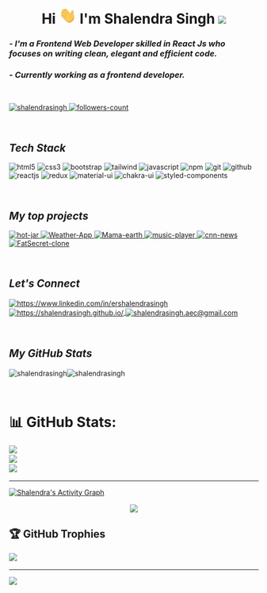 <!----------------------------------- Heading Section ------------------------------------>
<h1 align="center">
    Hi
    <img src="https://raw.githubusercontent.com/ABSphreak/ABSphreak/master/gifs/Hi.gif" width="35">
    I'm Shalendra Singh
    <img src="https://camo.githubusercontent.com/d3359cb00ab0b5ed8f2e1fe3fceb4fbaf3b614340f8c0db99c17b9f50b351770/68747470733a2f2f656d6f6a69732e736c61636b6d6f6a69732e636f6d2f656d6f6a69732f696d616765732f313533313834393433302f343234362f626c6f622d73756e676c61737365732e6769663f31353331383439343330" width="35">
</h1>



<!----------------------------------- About Section ------------------------------------>

<h3>
    <i>- I'm a Frontend Web Developer skilled in React Js who focuses on writing clean, elegant and efficient code.</i>
</h3>

<h3>
    <i>- Currently working as a frontend developer.</i>
</h3>
<br>



<!----------------------------------- Profile View Section ------------------------------------>

<p align="left">
    <a href="https://github.com/shalendrasingh">
        <img src="https://komarev.com/ghpvc/?username=shalendrasingh&label=Profile%20views&color=0e75b6&style=flat" alt="shalendrasingh" />
    </a>
    <a href="https://github.com/shalendrasingh?tab=followers">
        <img src="https://img.shields.io/github/followers/shalendrasingh?label=Followers&style=social" alt="followers-count">
    </a>
</p>
<br>



<!----------------------------------- Tech Stack Section ------------------------------------>

<h2><i>Tech Stack</i></h2>

<p>
    <img src="https://img.shields.io/badge/HTML5-E34F26?style=for-the-badge&logo=html5&logoColor=white" alt="html5" />
    <img src="https://img.shields.io/badge/CSS3-1572B6?style=for-the-badge&logo=css3&logoColor=white" alt="css3" />
    <img src="https://img.shields.io/badge/Bootstrap-563D7C?style=for-the-badge&logo=bootstrap&logoColor=white" alt="bootstrap" />
    <img src="https://img.shields.io/badge/Tailwind_CSS-38B2AC?style=for-the-badge&logo=tailwind-css&logoColor=white" alt="tailwind" />
    <img src="https://img.shields.io/badge/JavaScript-323330?style=for-the-badge&logo=javascript&logoColor=F7DF1E" alt="javascript" />
<!--     <img src="https://img.shields.io/badge/Node.js-339933?style=for-the-badge&logo=nodedotjs&logoColor=white" alt="nodejs" />
    <img src="https://img.shields.io/badge/Express.js-000000?style=for-the-badge&logo=express&logoColor=white" alt="expressjs" />
    <img src="https://img.shields.io/badge/MongoDB-4EA94B?style=for-the-badge&logo=mongodb&logoColor=white" alt="mongodb" /> -->
    <img src="https://img.shields.io/badge/npm-CB3837?style=for-the-badge&logo=npm&logoColor=white" alt="npm" />
<!--     <img src="https://img.shields.io/badge/Postman-FF6C37?style=for-the-badge&logo=Postman&logoColor=white" alt="postman" /> -->
    <img src="https://img.shields.io/badge/Git-f44d27?style=for-the-badge&logo=git&logoColor=white" alt="git" />
    <img src="https://img.shields.io/badge/GitHub-100000?style=for-the-badge&logo=github&logoColor=white" alt="github" />
    <img src="https://img.shields.io/badge/React-20232A?style=for-the-badge&logo=react&logoColor=61DAFB" alt="reactjs" />
    <img src="https://img.shields.io/badge/Redux-593D88?style=for-the-badge&logo=redux&logoColor=white" alt="redux" />
    <img src="https://img.shields.io/badge/Material%20UI-007FFF?style=for-the-badge&logo=mui&logoColor=white" alt="material-ui" />
    <img src="https://img.shields.io/badge/Chakra%20UI-3bc7bd?style=for-the-badge&logo=chakraui&logoColor=white" alt="chakra-ui" />
    <img src="https://img.shields.io/badge/styled--components-DB7093?style=for-the-badge&logo=styled-components&logoColor=white" alt="styled-components" />
</p>
<br>



<!----------------------------------- Project Section ------------------------------------>

<h2><i>My top projects</i></h2>


<p align="left">
    <a href="https://shalendrasingh.github.io/hotjar_clone.github.io/index.html" target="blank">
        <img src="https://img.shields.io/static/v1?style=for-the-badge&message=Hot Jar&color=1BB91F&logo=tmux&logoColor=FFFFFF&label=" alt="hot-jar" />
    </a>
    <a href="https://shalendra-singh-weather-app.netlify.app" target="blank">
        <img src="https://img.shields.io/static/v1?style=for-the-badge&message=Weather App&color=FD3A5C&logo=hotjar&logoColor=FFFFFF&label=" alt="Weather-App" />
    </a>
    <a href="https://shalendrasingh.github.io/mamaearth_clone.github.io" target="blank">
        <img src="https://img.shields.io/static/v1?style=for-the-badge&message=Mama Earth Website&color=840010&logo=e-commerce&logoColor=FFFFFF&label=" alt="Mama-earth" />
    </a>
    <a href="https://audioplayer-assign.netlify.app" target="blank">
        <img src="https://img.shields.io/static/v1?style=for-the-badge&message=Music Player&color=1a78f4&logo=music&logoColor=FFFFFF&label=" alt="music-player" />
    </a>
    <a href="https://maheshfsd.github.io/ethane/" target="blank">
        <img src="https://img.shields.io/static/v1?style=for-the-badge&message=cnn-news&color=E60012&logo=news&logoColor=FFFFFF&label=" alt="cnn-news" />
    </a>
    <a href="https://github.com/udit22022000/Vanadium" target="blank">
        <img src="https://img.shields.io/static/v1?style=for-the-badge&message=FatSecret&color=000000&logo=FatSecret&logoColor=FFFFFF&label=" alt="FatSecret-clone" />
    </a>
</p>
<br>



<!----------------------------------- Social Media Links Section ------------------------------------>

<h2><i>Let's Connect</i></h2>


<p align="left">
    <a href="https://www.linkedin.com/in/ershalendrasingh">
        <img align="center" src="https://img.shields.io/badge/LinkedIn-0077B5?style=for-the-badge&logo=linkedin&logoColor=white" alt="https://www.linkedin.com/in/ershalendrasingh" />
    </a>
<!--     <a href="https://twitter.com/MohitSehrawatt">
        <img align="center" src="https://img.shields.io/badge/Twitter-1DA1F2?style=for-the-badge&logo=twitter&logoColor=white" alt="https://twitter.com/MohitSehrawatt" />
    </a> -->
    <a href="https://shalendrasingh.github.io/">
        <img align="center" src="https://img.shields.io/badge/Portfolio-18A303?style=for-the-badge&logo=ionic&logoColor=white" alt="https://shalendrasingh.github.io/" />
    </a>
    <a title="shalendrasingh.aec@gmail.com" href="mailto:shalendrasingh.aec@gmail.com">
        <img align="center" src="https://img.shields.io/badge/Gmail-D14836?style=for-the-badge&logo=gmail&logoColor=white" alt="shalendrasingh.aec@gmail.com" />
    </a>
</p>
<br>



<!----------------------------------- GitHub Stats Section ------------------------------------>

<h2><i>My GitHub Stats</i></h2>

<p>
    <img align="center" src="https://github-readme-stats.vercel.app/api?username=shalendrasingh&&show_icons=true&count_private=true&include_all_commits=true&show_icons=true&hide=issues,contribs&border_radius=0&locale=en&theme=dark" alt="shalendrasingh" height="139" /><img align="center" src="https://github-readme-stats.vercel.app/api/top-langs/?username=shalendrasingh&layout=compact&border_radius=0&theme=dark" alt="shalendrasingh" height="139" />
</p>
<br>

# 📊 GitHub Stats:

![](https://github-readme-stats.vercel.app/api?username=shalendrasingh&theme=dark&hide_border=false&include_all_commits=true&count_private=true)<br/>
![](https://github-readme-streak-stats.herokuapp.com/?user=shalendrasingh&theme=dark&hide_border=false)<br/>
![](https://github-readme-stats.vercel.app/api/top-langs/?username=shalendrasingh&theme=dark&hide_border=false&include_all_commits=true&count_private=true&layout=compact)

---

<a href="https://github.com/shalendrasingh/github-readme-activity-graph"><img alt="Shalendra's Activity Graph" src="https://denvercoder1-activity-graph.herokuapp.com/graph/?username=shalendrasingh&bg_color=1F222E&color=F8D866&line=F85D7F&point=FFFFFF&hide_border=true" /></a>

<p align="center">
<a href="https://github.com/shalendrasingh"><span>
<img align="center" src="https://github-profile-summary-cards.vercel.app/api/cards/profile-details?username=shalendrasingh&theme=dracula" />
</span></a> </p>

## 🏆 GitHub Trophies

![](https://github-profile-trophy.vercel.app/?username=shalendrasingh&theme=radical&no-frame=false&no-bg=false&margin-w=4)

---

[![](https://visitcount.itsvg.in/api?id=shalendrasingh&icon=0&color=0)](https://visitcount.itsvg.in)


<!----------------------------------- Top Repository Section ------------------------------------>
<!-- 
<h2><i>Top Repositories</i></h2>


<p>
    <a href="https://github.com/m-sehrawat/Mini-Store">
        <img align="center" src="https://github-readme-stats.vercel.app/api/pin/?username=m-sehrawat&repo=Mini-Store&locale=en&border_radius=0&theme=dark" alt="m-sehrawat" />
    </a>
    <a href="https://github.com/m-sehrawat/Facebook-Clone">
        <img align="center" src="https://github-readme-stats.vercel.app/api/pin/?username=m-sehrawat&repo=Facebook-Clone&locale=en&border_radius=0&theme=dark" alt="m-sehrawat" />
    </a>
    <a href="https://github.com/m-sehrawat/Weather-App">
        <img align="center" src="https://github-readme-stats.vercel.app/api/pin/?username=m-sehrawat&repo=Weather-App&locale=en&border_radius=0&theme=dark" alt="m-sehrawat" />
    </a>
    <a href="https://github.com/m-sehrawat/Translation-App">
        <img align="center" src="https://github-readme-stats.vercel.app/api/pin/?username=m-sehrawat&repo=Translation-App&locale=en&border_radius=0&theme=dark" alt="m-sehrawat" />
    </a>
    <a href="https://github.com/m-sehrawat/Food-Store">
        <img align="center" src="https://github-readme-stats.vercel.app/api/pin/?username=m-sehrawat&repo=Food-Store&locale=en&border_radius=0&theme=dark" alt="m-sehrawat" />
    </a>
    <a href="https://github.com/m-sehrawat/Adidas-Clone">
        <img align="center" src="https://github-readme-stats.vercel.app/api/pin/?username=m-sehrawat&repo=Adidas-Clone&locale=en&border_radius=0&theme=dark" alt="m-sehrawat" />
    </a>
    <a href="https://github.com/m-sehrawat/m-sehrawat">
        <img align="center" src="https://github-readme-stats.vercel.app/api/pin/?username=m-sehrawat&repo=m-sehrawat&locale=en&border_radius=0&theme=dark" alt="m-sehrawat" />
    </a>
    <a href="https://github.com/m-sehrawat/Lybrate-Website-Clone-Version-2.0">
        <img align="center" src="https://github-readme-stats.vercel.app/api/pin/?username=m-sehrawat&repo=Lybrate-Website-Clone-Version-2.0&locale=en&border_radius=0&theme=dark" alt="m-sehrawat" />
    </a>
</p> -->
